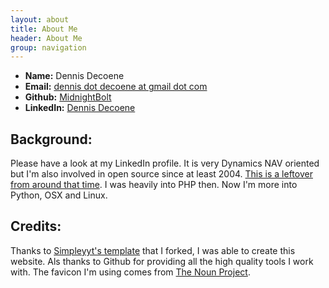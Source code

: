 ```yaml
---
layout: about
title: About Me
header: About Me
group: navigation
---
```

 * **Name:** Dennis Decoene
 * **Email:** [dennis dot decoene at gmail dot com](mailto:dennis.decoene@gmail.com)
 * **Github:** [MidnightBolt](https://github.com/MidnightBolt)
 * **LinkedIn:** [Dennis Decoene](http://be.linkedin.com/in/dennisdecoene/)

Background:
-----------
Please have a look at my LinkedIn profile. It is very Dynamics NAV oriented but I'm also involved in open source since at least 2004. [This is a leftover from around that time](http://titanic.fauser.edu/php/function.array-search.php.htm#39115). I was heavily into PHP then. Now I'm more into Python, OSX and Linux.


Credits:
--------

Thanks to [Simpleyyt's template](https://github.com/Simpleyyt/simpleyyt.github.io) that I forked, I was able to create this website. Als thanks to Github for providing all the high quality tools I work with. The favicon I'm using comes from [The Noun Project](http://thenounproject.com/term/blog/4618/).
